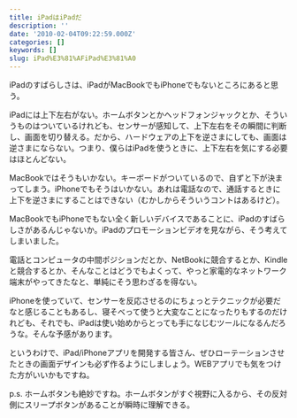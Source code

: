 ```yaml
---
title: iPadはiPadだ
description: ''
date: '2010-02-04T09:22:59.000Z'
categories: []
keywords: []
slug: iPad%E3%81%AFiPad%E3%81%A0
---
```

iPadのすばらしさは、iPadがMacBookでもiPhoneでもないところにあると思う。

iPadには上下左右がない。ホームボタンとかヘッドフォンジャックとか、そういうものはついているけれども、センサーが感知して、上下左右をその瞬間に判断し、画面を切り替える。だから、ハードウェアの上下を逆さまにしても、画面は逆さまにならない。つまり、僕らはiPadを使うときに、上下左右を気にする必要はほとんどない。

MacBookではそうもいかない。キーボードがついているので、自ずと下が決まってしまう。iPhoneでもそうはいかない。あれは電話なので、通話するときに上下を逆さまにすることはできない（むかしからそういうコントはあるけど）。

MacBookでもiPhoneでもない全く新しいデバイスであることに、iPadのすばらしさがあるんじゃないか。iPadのプロモーションビデオを見ながら、そう考えてしまいました。

電話とコンピュータの中間ポジションだとか、NetBookに競合するとか、Kindleと競合するとか、そんなことはどうでもよくって、やっと家電的なネットワーク端末がやってきたなと、単純にそう思わざるを得ない。

iPhoneを使っていて、センサーを反応させるのにちょっとテクニックが必要だなと感じることもあるし、寝そべって使うと大変なことになったりもするのだけれども、それでも、iPadは使い始めからとっても手になじむツールになるんだろうな。そんな予感があります。

というわけで、iPad/iPhoneアプリを開発する皆さん、ぜひローテーションさせたときの画面デザインも必ず作るようにしましょう。WEBアプリでも気をつけた方がいいかもですね。

p.s. ホームボタンも絶妙ですね。ホームボタンがすぐ視野に入るから、その反対側にスリープボタンがあることが瞬時に理解できる。